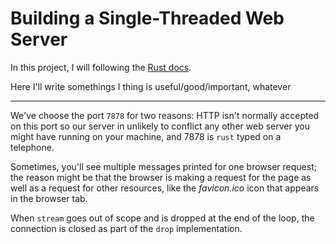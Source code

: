 # Building a Single-Threaded Web Server

In this project, I will following the [Rust docs](https://doc.rust-lang.org/book/ch20-01-single-threaded.html).


Here I'll write somethings I thing is useful/good/important, whatever

_______________________________________________________________________________________________________________

We've choose the port `7878` for two reasons: HTTP isn't normally accepted on this port so our server in unlikely to conflict any other web server you might have running on your machine, and 7878 is `rust` typed on a telephone.


Sometimes, you'll see multiple messages printed for one browser request; the reason might be that the browser is making a request for the page as well as a request for other resources, like the *favicon.ico* icon that appears in the browser tab.

When `stream` goes out of scope and is dropped at the end of the loop, the connection is closed as part of the `drop` implementation.

